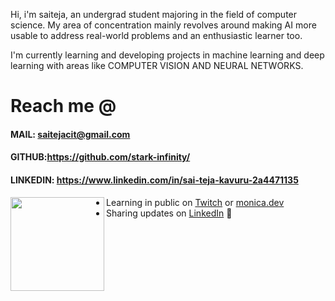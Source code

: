 Hi, i'm saiteja, an undergrad student majoring in the field of computer science. My area of concentration mainly revolves around making AI more usable to address real-world problems and an enthusiastic learner too.

I'm currently learning and developing projects in machine learning and deep learning with areas like COMPUTER VISION AND NEURAL NETWORKS.

# Reach me @
 
#### MAIL: saitejacit@gmail.com
#### GITHUB:https://github.com/stark-infinity/
#### LINKEDIN: https://www.linkedin.com/in/sai-teja-kavuru-2a4471135

<a href="https://github.com/stark-infinity"><img align="left" width="150" height="150" src="https://github.com/M0nica/M0nica/blob/main/octomonica/m0nica-octocat-rotating.gif?raw=true"></a>
- Learning in public on <a href="https://www.twitch.tv/saitejak">Twitch</a> or <a href="https://www.monica.dev">monica.dev</a> 
- Sharing updates on <a href="https://www.linkedin.com/in/sai-teja-kavuru-2a4471135/">LinkedIn</a> 💼
